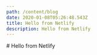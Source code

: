 ```yaml
---
path: /content/blog
date: 2020-01-08T05:26:48.543Z
title: Hello from Netlify
description: Hello from Netlify
---
```

\# Hello from Netlify
